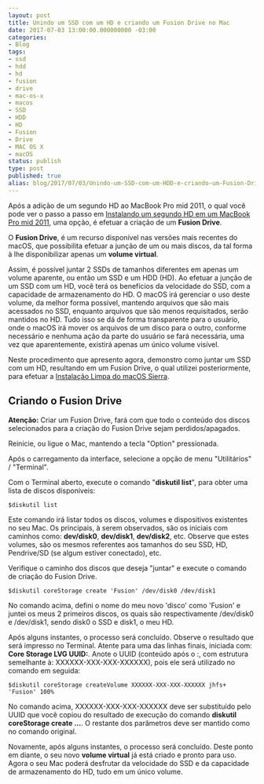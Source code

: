 ```yaml
---
layout: post
title: Unindo um SSD com um HD e criando um Fusion Drive no Mac
date: 2017-07-03 13:00:00.000000000 -03:00
categories:
- Blog
tags:
- ssd
- hdd
- hd
- fusion
- drive
- mac-os-x
- macos
- SSD
- HDD
- HD
- Fusion
- Drive
- MAC OS X
- macOS
status: publish
type: post
published: true
alias: blog/2017/07/03/Unindo-um-SSD-com-um-HDD-e-criando-um-Fusion-Drive-no-Mac/
---
```

Após a adição de um segundo HD ao MacBook Pro mid 2011, o qual você pode ver o passo a passo em [Instalando um segundo HD em um MacBook Pro mid 2011](http://www.maiconschmitz.com.br/blog/2017/04/28/instalando-2-hd-em-macbook-pro-mid-2011 "Instalando um segundo HD em um MacBook Pro mid 2011"), uma opção, é efetuar a criação de um **Fusion Drive**.

O **Fusion Drive**, é um recurso disponível nas versões mais recentes do macOS, que possibilita efetuar a junção de um ou mais discos, da tal forma à lhe disponibilizar apenas um **volume virtual**.

Assim, é possível juntar 2 SSDs de tamanhos diferentes em apenas um volume aparente, ou então um SSD e um HDD (HD).
Ao efetuar a junção de um SSD com um HD, você terá os benefícios da velocidade do SSD, com a capacidade de armazenamento do HD.
O macOS irá gerenciar o uso deste volume, da melhor forma possível, mantendo arquivos que são mais acessados no SSD, enquanto arquivos que são menos requisitados, serão mantidos no HD. Tudo isso se dá de forma transparente para o usuário, onde o macOS irá mover os arquivos de um disco para o outro, conforme necessário e nenhuma ação da parte do usuário se fará necessária, uma vez que aparentemente, existirá apenas um único volume visível.

Neste procedimento que apresento agora, demonstro como juntar um SSD com um HD, resultando em um Fusion Drive, o qual utilizei posteriormente, para efetuar a [Instalação Limpa do macOS Sierra](http://www.maiconschmitz.com.br/blog/2017/06/02/instalacao-limpa-do-mac-os-sierra "Instalação Limpa do macOS Sierra").

## Criando o Fusion Drive

**Atenção:** Criar um Fusion Drive, fará com que todo o conteúdo dos discos selecionados para a criação do Fusion Drive sejam perdidos/apagados. 

Reinicie, ou ligue o Mac, mantendo a tecla "Option" pressionada.

Após o carregamento da interface, selecione a opção de menu "Utilitários" / "Terminal".

Com o Terminal aberto, execute o comando "**diskutil list**", para obter uma lista de discos disponíveis:

	$diskutil list

Este comando irá listar todos os discos, volumes e dispositivos existentes no seu Mac.
Os principais, à serem observados, são os iniciais com caminhos como: **dev/disk0**, **dev/disk1**, **dev/disk2**, etc.
Observe que estes volumes, são os mesmos referentes aos tamanhos do seu SSD, HD, Pendrive/SD (se algum estiver conectado), etc.

Verifique o caminho dos discos que deseja "juntar" e execute o comando de criação do Fusion Drive.

    $diskutil coreStorage create 'Fusion' /dev/disk0 /dev/disk1

No comando acima, defini o nome do meu novo 'disco' como 'Fusion' e juntei os meus 2 primeiros discos, os quais são respectivamente /dev/disk0 e /dev/disk1, sendo disk0 o SSD e disk1, o meu HD.

Após alguns instantes, o processo será concluído.
Observe o resultado que será impresso no Terminal.
Atente para uma das linhas finais, iniciada com: **Core Storage LVG UUID:**.
Anote o UUID (conteúdo após o :, com estrutura semelhante à: XXXXXX-XXX-XXX-XXXXXX), pois ele será utilizado no comando em seguida:

    $diskutil coreStorage createVolume XXXXXX-XXX-XXX-XXXXXX jhfs+ 'Fusion' 100%

No comando acima, XXXXXX-XXX-XXX-XXXXXX deve ser substituído pelo UUID que você copiou do resultado de execução do comando **diskutil coreStorage create ...**.
O restante dos parâmetros deve ser mantido como no comando original.

Novamente, após alguns instantes, o processo será concluído.
Deste ponto em diante, o seu novo **volume virtual** já está criado e pronto para uso.
Agora o seu Mac poderá desfrutar da velocidade do SSD e da capacidade de armazenamento do HD, tudo em um único volume.